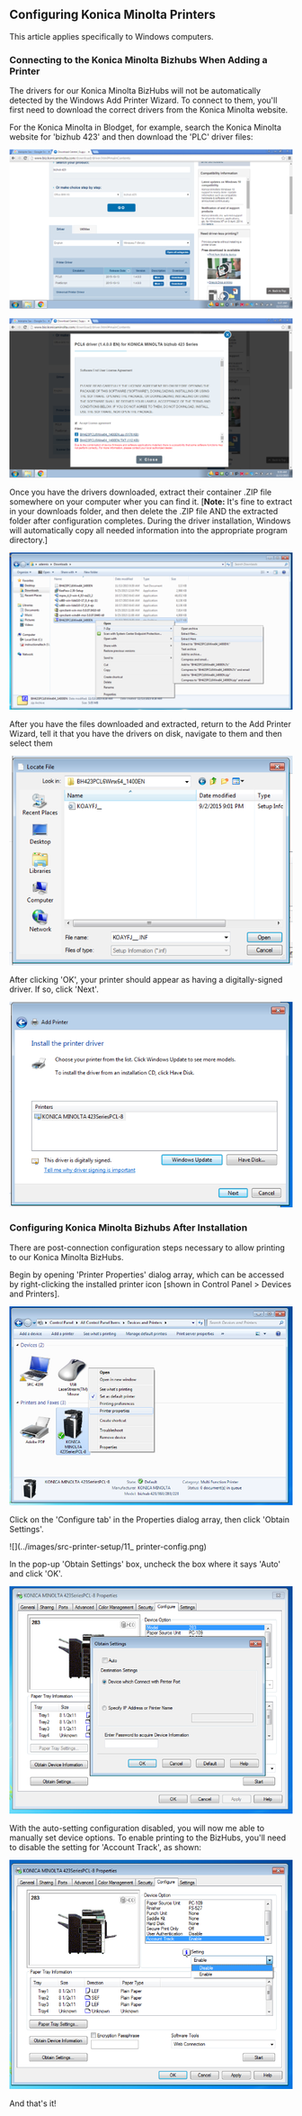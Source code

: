 ## Configuring Konica Minolta Printers

This article applies specifically to Windows computers.

### Connecting to the Konica Minolta Bizhubs When Adding a Printer

The drivers for our Konica Minolta BizHubs will not be automatically detected by the Windows Add Printer Wizard.  To connect to them, you'll first need to download the correct drivers from the Konica Minolta website.

For the Konica Minolta in Blodget, for example, search the Konica Minolta website for 'bizhub 423' and then download the 'PLC' driver files:

![](../images/src-printer-setup/00_konica-minolta-bizhub-drivers_search.png)

![](../images/src-printer-setup/00_konica-minolta-bizhub-drivers_select.png)

Once you have the drivers downloaded, extract their container .ZIP file somewhere on your computer wher you can find it. [**Note:** It's fine to extract in your downloads folder, and then delete the .ZIP file AND the extracted folder after configuration completes.  During the driver installation, Windows will automatically copy all needed information into the appropriate program directory.]

![](../images/src-printer-setup/00_konica-minolta-bizhub-drivers_extract.png)

After you have the files downloaded and extracted, return to the Add Printer Wizard, tell it that you have the drivers on disk, navigate to them and then select them

![](../images/src-printer-setup/07_add-printer-select.png)

After clicking 'OK', your printer should appear as having a digitally-signed driver. If so, click 'Next'.

![](../images/src-printer-setup/08_add-printer-select.png)


### Configuring Konica Minolta Bizhubs After Installation

There are post-connection configuration steps necessary to allow printing to our Konica Minolta BizHubs.

Begin by opening 'Printer Properties' dialog array, which can be accessed by right-clicking the installed printer icon [shown in Control Panel > Devices and Printers].

![](../images/src-printer-setup/10_printer-config.png)

Click on the 'Configure tab' in the Properties dialog array, then click 'Obtain Settings'.

![](../images/src-printer-setup/11_ printer-config.png)

In the pop-up 'Obtain Settings' box, uncheck the box where it says 'Auto' and click 'OK'.

![](../images/src-printer-setup/12_printer-config_uncheck-auto.png)

With the auto-setting configuration disabled, you will now me able to manually set device options. To enable printing to the BizHubs, you'll need to disable the setting for 'Account Track', as shown:

![](../images/src-printer-setup/13_printer-config_uncheck-disable-account-track.png)

And that's it!
